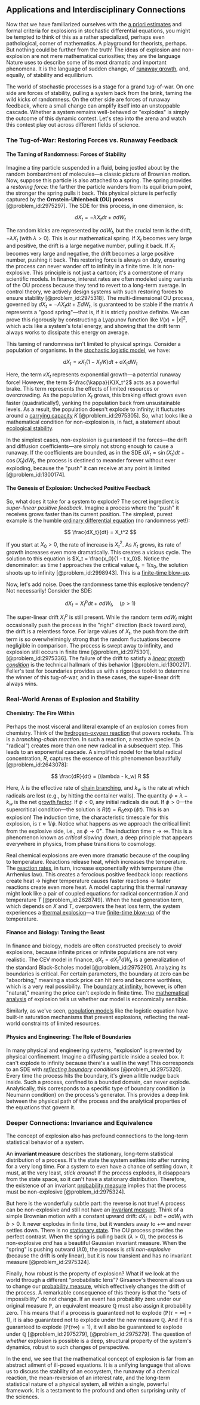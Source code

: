 ## Applications and Interdisciplinary Connections

Now that we have familiarized ourselves with the [a priori estimates](@article_id:185604) and formal criteria for explosions in stochastic differential equations, you might be tempted to think of this as a rather specialized, perhaps even pathological, corner of mathematics. A playground for theorists, perhaps. But nothing could be further from the truth! The ideas of explosion and non-explosion are not mere mathematical curiosities; they are the language Nature uses to describe some of its most dramatic and important phenomena. It is the language of sudden change, of [runaway growth](@article_id:159678), and, equally, of stability and equilibrium.

The world of stochastic processes is a stage for a grand tug-of-war. On one side are forces of stability, pulling a system back from the brink, taming the wild kicks of randomness. On the other side are forces of runaway feedback, where a small change can amplify itself into an unstoppable cascade. Whether a system remains well-behaved or "explodes" is simply the outcome of this dynamic contest. Let's step into the arena and watch this contest play out across different fields of science.

### The Tug-of-War: Restoring Forces vs. Runaway Feedback

#### The Taming of Randomness: Forces of Stability

Imagine a tiny particle suspended in a fluid, being jostled about by the random bombardment of molecules—a classic picture of Brownian motion. Now, suppose this particle is also attached to a spring. The spring provides a *restoring force*: the farther the particle wanders from its equilibrium point, the stronger the spring pulls it back. This physical picture is perfectly captured by the **Ornstein-Uhlenbeck (OU) process** [@problem_id:2975297]. The SDE for this process, in one dimension, is:

$$
dX_t = -\lambda X_t dt + \sigma dW_t
$$

The random kicks are represented by $\sigma dW_t$, but the crucial term is the drift, $-\lambda X_t$ (with $\lambda > 0$). This is our mathematical spring. If $X_t$ becomes very large and positive, the drift is a large negative number, pulling it back. If $X_t$ becomes very large and negative, the drift becomes a large positive number, pushing it back. This restoring force is always on duty, ensuring the process can never wander off to infinity in a finite time. It is non-explosive. This principle is not just a cartoon; it's a cornerstone of many scientific models. In finance, interest rates are often modeled using variants of the OU process because they tend to revert to a long-term average. In control theory, we actively design systems with such restoring forces to ensure stability [@problem_id:2975318]. The multi-dimensional OU process, governed by $dX_t = -A X_t dt + \Sigma dW_t$, is guaranteed to be stable if the matrix $A$ represents a "good spring"—that is, if it is strictly positive definite. We can prove this rigorously by constructing a Lyapunov function like $V(x) = |x|^2$, which acts like a system's total energy, and showing that the drift term always works to dissipate this energy on average.

This taming of randomness isn't limited to physical springs. Consider a population of organisms. In the [stochastic logistic model](@article_id:189187), we have:

$$
dX_t = \kappa X_t(1 - X_t/K) dt + \sigma X_t dW_t
$$

Here, the term $\kappa X_t$ represents exponential growth—a potential runaway force! However, the term $-\frac{\kappa}{K}X_t^2$ acts as a powerful brake. This term represents the effects of limited resources or overcrowding. As the population $X_t$ grows, this braking effect grows even faster (quadratically!), yanking the population back from unsustainable levels. As a result, the population doesn't explode to infinity; it fluctuates around a [carrying capacity](@article_id:137524) $K$ [@problem_id:2975305]. So, what looks like a mathematical condition for non-explosion is, in fact, a statement about [ecological stability](@article_id:152329).

In the simplest cases, non-explosion is guaranteed if the forces—the drift and diffusion coefficients—are simply not strong enough to cause a runaway. If the coefficients are bounded, as in the SDE $dX_t = \sin(X_t) dt + \cos(X_t) dW_t$, the process is destined to meander forever without ever exploding, because the "push" it can receive at any point is limited [@problem_id:1300174].

#### The Genesis of Explosion: Unchecked Positive Feedback

So, what does it take for a system to explode? The secret ingredient is *super-linear positive feedback*. Imagine a process where the "push" it receives grows faster than its current position. The simplest, purest example is the humble [ordinary differential equation](@article_id:168127) (no randomness yet!):

$$
\frac{dX_t}{dt} = X_t^2
$$

If you start at $X_0 > 0$, the rate of increase is $X_t^2$. As $X_t$ grows, its rate of growth increases even more dramatically. This creates a vicious cycle. The solution to this equation is $X_t = \frac{x_0}{1 - t x_0}$. Notice the denominator: as time $t$ approaches the critical value $t_{e} = 1/x_0$, the solution shoots up to infinity [@problem_id:2998943]. This is a [finite-time blow-up](@article_id:141285).

Now, let's add noise. Does the randomness tame this explosive tendency? Not necessarily! Consider the SDE:

$$
dX_t = X_t^p dt + \sigma dW_t, \quad (p>1)
$$

The super-linear drift $X_t^p$ is still present. While the random term $\sigma dW_t$ might occasionally push the process in the "right" direction (back toward zero), the drift is a relentless force. For large values of $X_t$, the push from the drift term is so overwhelmingly strong that the random fluctuations become negligible in comparison. The process is swept away to infinity, and explosion still occurs in finite time [@problem_id:2975301], [@problem_id:2975336]. The failure of the drift to satisfy a *[linear growth condition](@article_id:201007)* is the technical hallmark of this behavior [@problem_id:1300217]. Feller's test for boundaries provides us with a rigorous toolkit to determine the winner of this tug-of-war, and in these cases, the super-linear drift always wins.

### Real-World Arenas of Explosion and Stability

#### Chemistry: The Fire Within

Perhaps the most visceral and literal example of an explosion comes from chemistry. Think of the [hydrogen-oxygen reaction](@article_id:170530) that powers rockets. This is a *branching-chain reaction*. In such a reaction, a reactive species (a "radical") creates more than one new radical in a subsequent step. This leads to an exponential cascade. A simplified model for the total radical concentration, $R$, captures the essence of this phenomenon beautifully [@problem_id:2643078]:

$$
\frac{dR}{dt} = (\lambda - k_w) R
$$

Here, $\lambda$ is the effective rate of [chain branching](@article_id:177996), and $k_w$ is the rate at which radicals are lost (e.g., by hitting the container walls). The quantity $\phi = \lambda - k_w$ is the net [growth factor](@article_id:634078). If $\phi < 0$, any initial radicals die out. If $\phi > 0$—the supercritical condition—the solution is $R(t) = R_0 \exp(\phi t)$. This is an explosion! The induction time, the characteristic timescale for this explosion, is $\tau \approx 1/\phi$. Notice what happens as we approach the critical limit from the explosive side, i.e., as $\phi \to 0^+$. The induction time $\tau \to \infty$. This is a phenomenon known as *critical slowing down*, a deep principle that appears everywhere in physics, from phase transitions to cosmology.

Real chemical explosions are even more dramatic because of the coupling to temperature. Reactions release heat, which increases the temperature. The [reaction rates](@article_id:142161), in turn, increase exponentially with temperature (the Arrhenius law). This creates a ferocious positive feedback loop: reactions create heat -> higher temperature causes faster reactions -> faster reactions create even more heat. A model capturing this thermal runaway might look like a pair of coupled equations for radical concentration $X$ and temperature $T$ [@problem_id:2628749]. When the heat generation term, which depends on $X$ and $T$, overpowers the heat loss term, the system experiences a [thermal explosion](@article_id:165966)—a true [finite-time blow-up](@article_id:141285) of the temperature.

#### Finance and Biology: Taming the Beast

In finance and biology, models are often constructed precisely to *avoid* explosions, because infinite prices or infinite populations are not very realistic. The CEV model in finance, $dX_t = \sigma X_t^\beta dW_t$, is a generalization of the standard Black-Scholes model [@problem_id:2975290]. Analyzing its boundaries is critical. For certain parameters, the boundary at zero can be "absorbing," meaning a stock price can hit zero and become worthless, which is a very real possibility. The [boundary at infinity](@article_id:633974), however, is often "natural," meaning the price can't explode in finite time. The [mathematical analysis](@article_id:139170) of explosion tells us whether our model is economically sensible.

Similarly, as we've seen, [population models](@article_id:154598) like the logistic equation have built-in saturation mechanisms that prevent explosions, reflecting the real-world constraints of limited resources.

#### Physics and Engineering: The Role of Boundaries

In many physical and engineering systems, "explosion" is prevented by physical confinement. Imagine a diffusing particle inside a sealed box. It can't explode to infinity because there's a wall in the way! This corresponds to an SDE with *[reflecting boundary](@article_id:634040) conditions* [@problem_id:2975320]. Every time the process hits the boundary, it's given a little nudge back inside. Such a process, confined to a bounded domain, can never explode. Analytically, this corresponds to a specific type of boundary condition (a Neumann condition) on the process's generator. This provides a deep link between the physical path of the process and the analytical properties of the equations that govern it.

### Deeper Connections: Invariance and Equivalence

The concept of explosion also has profound connections to the long-term statistical behavior of a system.

An **invariant measure** describes the stationary, long-term statistical distribution of a process. It's the state the system settles into after running for a very long time. For a system to even have a chance of settling down, it must, at the very least, *stick around*! If the process explodes, it disappears from the state space, so it can't have a stationary distribution. Therefore, the existence of an invariant [probability measure](@article_id:190928) implies that the process must be non-explosive [@problem_id:2975324].

But here is the wonderfully subtle part: the reverse is not true! A process can be non-explosive and still not have an [invariant measure](@article_id:157876). Think of a simple Brownian motion with a constant upward drift: $dX_t = b dt + \sigma dW_t$ with $b>0$. It never explodes in finite time, but it wanders away to $+\infty$ and never settles down. There is no [stationary state](@article_id:264258). The OU process provides the perfect contrast. When the spring is pulling back ($\lambda > 0$), the process is non-explosive *and* has a beautiful Gaussian invariant measure. When the "spring" is pushing outward ($\lambda  0$), the process is *still non-explosive* (because the drift is only linear), but it is now transient and has no invariant measure [@problem_id:2975324].

Finally, how robust is the property of explosion? What if we look at the world through a different "probabilistic lens"? Girsanov's theorem allows us to change our [probability measure](@article_id:190928), which effectively changes the drift of the process. A remarkable consequence of this theory is that the "sets of impossibility" do not change. If an event has probability zero under our original measure $\mathbb{P}$, an equivalent measure $\mathbb{Q}$ must also assign it probability zero. This means that if a process is guaranteed not to explode ($\mathbb{P}(\tau = \infty) = 1$), it is also guaranteed not to explode under the new measure $\mathbb{Q}$. And if it is guaranteed to explode ($\mathbb{P}(\tau  \infty) = 1$), it will also be guaranteed to explode under $\mathbb{Q}$ [@problem_id:2975279], [@problem_id:2975279]. The question of *whether* explosion is possible is a deep, structural property of the system's dynamics, robust to such changes of perspective.

In the end, we see that the mathematical concept of explosion is far from an abstract ailment of ill-posed equations. It is a unifying language that allows us to discuss the stability of an ecosystem, the runaway of a chemical reaction, the mean-reversion of an interest rate, and the long-term statistical nature of a physical system, all within a single, powerful framework. It is a testament to the profound and often surprising unity of the sciences.